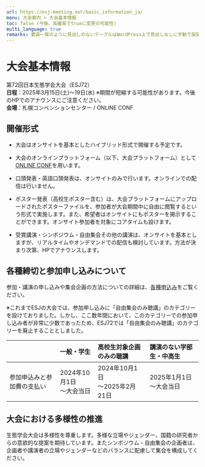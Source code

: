 ```yaml
---
url: https://esj-meeting.net/basic_information_ja/
menu: 大会案内 > 大会基本情報
toc: false (今後、高確率でtrueに変更の可能性)
multi_language: true
remarks: 委員一覧のように見出しのないテーブルはWordPress上で見出しなしに手動で設定。
---
```


# 大会基本情報

第72回日本生態学会大会（ESJ72）\
**日程**：2025年3月15日(土)〜19日(水) ※期間が短縮する可能性があります。今後のHPでのアナウンスにご注意ください。\
**会場**：札幌コンベンションセンター / ONLINE CONF

<!-- [Phase 3]: 大会概要，スケジュール
## 大会概要

第72回日本生態学会大会（ESJ72）\
**日程**：2025年3月15日(土)〜19日(水) ※期間が短縮する可能性があります。今後のHPでのアナウンスにご注意ください。\
**会場**：札幌コンベンションセンター / オンライン
<!-- -->

<!-- [Phase 3]: 大会日程　# この情報は日程・各種企画の概要ページに譲ってもいいのでは？ この下の大会スケジュールぐらいはあってもいいが。
## 大会日程
<img src="draft/media/image1.png" style="width:5.90556in;height:8.35139in" alt="大会日程1" /><img src="draft/media/image2.png" style="width:5.90556in;height:8.35139in" alt="大会日程2" />
<!-- -->

<!-- [Phase 3]: 大会スケジュール
## 大会スケジュール

<table>
<colgroup>
<col style="width: 19%" />
<col style="width: 14%" />
<col style="width: 14%" />
<col style="width: 12%" />
<col style="width: 12%" />
<col style="width: 12%" />
<col style="width: 13%" />
</colgroup>
<thead>
<tr class="header">
<th></th>
<th><strong>3月16日<br />
（土）</strong></th>
<th><strong>3月17日<br />
（日）</strong></th>
<th><strong>3月18日<br />
（月）</strong></th>
<th><strong>3月19日<br />
（火）</strong></th>
<th><strong>3月20日<br />
（水・祝日）</strong></th>
<th><strong>3月21日<br />
（木）</strong></th>
</tr>
</thead>
<tbody>
<tr class="odd">
<td></td>
<td>オンラインのみ</td>
<td>オンラインのみ</td>
<td>ハイブリッド</td>
<td>ハイブリッド</td>
<td>ハイブリッド</td>
<td>ハイブリッド</td>
</tr>
<tr class="even">
<td>総会</td>
<td></td>
<td></td>
<td>○</td>
<td></td>
<td></td>
<td></td>
</tr>
<tr class="odd">
<td>授賞式・受賞講演</td>
<td></td>
<td></td>
<td>○</td>
<td></td>
<td></td>
<td></td>
</tr>
<tr class="even">
<td>懇親会</td>
<td>○</td>
<td></td>
<td></td>
<td></td>
<td></td>
<td></td>
</tr>
<tr class="odd">
<td>オンライン交流会</td>
<td>○</td>
<td>○</td>
<td>○</td>
<td>○</td>
<td>○</td>
<td>○</td>
</tr>
<tr class="even">
<td>シンポジウム</td>
<td></td>
<td></td>
<td></td>
<td>○</td>
<td>○</td>
<td>○</td>
</tr>
<tr class="odd">
<td>自由集会･フォーラム</td>
<td>○</td>
<td>○</td>
<td></td>
<td>○</td>
<td>○</td>
<td>○</td>
</tr>
<tr class="even">
<td>口頭発表･英語口頭発表</td>
<td>○</td>
<td>○</td>
<td></td>
<td></td>
<td></td>
<td></td>
</tr>
<tr class="odd">
<td>ポスター発表</td>
<td>○</td>
<td>○</td>
<td></td>
<td>○※1</td>
<td>○※1</td>
<td></td>
</tr>
<tr class="even">
<td>高校生ポスター発表</td>
<td>○</td>
<td>○</td>
<td></td>
<td>○※1</td>
<td>○※1</td>
<td></td>
</tr>
<tr class="odd">
<td>ジュニア生態学講座</td>
<td></td>
<td>○</td>
<td></td>
<td></td>
<td></td>
<td></td>
</tr>
<tr class="even">
<td>公開講演会</td>
<td></td>
<td></td>
<td></td>
<td></td>
<td>○</td>
<td></td>
</tr>
</tbody>
</table>

※1 オンラインのポスター発表（高校生ポスターを含む）を行なった方は、希望する場合、ハイブリッド開催期間中に現地会場でもポスターを掲示することができます。
<!-- -->

## 開催形式

-   大会はオンサイトを基本としたハイブリッド形式で開催する予定です。

-   大会のオンラインプラットフォーム（以下、大会プラットフォーム）として[ONLINE CONF](https://gakkai.online/)を用います。

-   口頭発表・英語口頭発表は、オンサイトのみで行います。オンラインでの配信は行いません。

-   ポスター発表（高校生ポスター含む）は、大会プラットフォームにアップロードされたポスターファイルを、参加者が大会期間中に自由に閲覧するという形式で実施します。また、希望者はオンサイトにもポスターを掲示することができます。オンサイト参加者を対象にコアタイムも設けます。

-   受賞講演・シンポジウム・自由集会その他の講演は、オンサイトを基本としますが、リアルタイムやオンデマンドでの配信も検討しています。方法が決まり次第、HPでアナウンスします。

<!-- [Phase 3] #参加者の交流の促進
## [参加者の交流の促進]
### 大会公式懇親会

SpatialChat を用いてオンライン形式の懇親会を開催します。大会参加者
(高校生や自由集会聴講者を除く)なら誰でも参加できます。懇親会費は無料となります。参加申込も不要です。詳細は大会プラットフォーム上でお知らせします。

### オンライン交流会

SpatialChat
を用いてオンライン形式の交流会を開催します。口頭発表の各セッションや各集会(シンポジウムや自由集会)の終了後、30分の交流時間を設けます。参加したセッションや集会の交流スペースに参加していただき、分野の近い方との交流をお楽しみください。もちろん、参加したセッションや集会以外の交流スペースに入室することも可能です。実りある大会にするためにも、積極的な参加を歓迎します。
<!-- -->

## 各種締切と参加申し込みについて

参加・講演の申し込みや集会企画の方法についての詳細は、[各種申込み](regist_information_ja)をご覧ください。

※これまでESJの大会では、参加申し込みに「自由集会のみ聴講」のカテゴリーを設けておりました。しかし、ここ数年間において、このカテゴリーでの参加申し込み者が非常に少数であったため、ESJ72では「自由集会のみ聴講」のカテゴリーを廃止することとしました。

|| 一般・学生| 高校生対象企画のみの聴講| 講演のない学部生・中高生   |
| :---- | :---- | :---- | :---- |
| 参加申込みと参加費の支払い | 2024年10月1日<br>〜大会当日                                                                                            | 2024年10月1日<br>〜2025年2月21日                        | 2025年1月1日<br>〜大会当日 |

<!-- 7/2にTFあり。※ 自由集会のみ参加はオンライン参加のみとし、オンサイト参加は不可です。-->

## 大会における多様性の推進

生態学会大会は多様性を尊重します。多様な立場やジェンダー、国籍の研究者からの意欲的な提案を期待しています。またシンポジウム・自由集会の企画者は、企画者や講演者の立場やジェンダーなどのバランスに配慮して集会を構成してください。

<!--まだお問い合わせフォームが稼働していないので、以下掲載保留：
「障害者差別解消法」に基づく配慮を行ないますので、大会参加に際して、配慮を必要とされる方は、大会公式ホームページにある「お問い合わせフォーム」からご相談ください。講演を希望される方は、できるだけ2024年10月31日までにご相談ください。
<!---->

<!--

## 大会企画委員会

|                    |                                                                                                                                                                      |
| :----------------- | :------------------------------------------------------------------------------------------------------------------------------------------------------------------- |
| 企画委員長         | 高橋一男                                                                                                                                                             |
| 企画副委員長       | 門脇浩明                                                                                                                                                             |
| 運営部会           | 橋本洸哉、伊藤公一、境優、松岡俊将、立木佑弥、田邊晶史、小黒芳生、小林卓也                                                                     |
| シンポジウム部会   | 德田誠、佐藤永、大舘智志、平田晶子、今田弓女、田村大也、栗原洋介、渡部俊太郎、野田響、東若菜、井坂友一、今井伸夫                                                     |
| ポスター部会       | 平野尚浩、西嶋翔太、長谷川成明、平山貴美子、松橋彩衣子、山下聡、島田直明、樋口裕美子、柴田あかり、小出大、友常満利、田路翼、松葉史紗子、高木俊人、松村健太郎、永濱藍 |
| 高校生ポスター部会 | 勝原光希、山﨑曜、坂田ゆず、酒井聡樹、桜井良、佐賀達矢、藤岡春奈、望月昂、小峰浩隆、中林雅、松本哲也、辻冴月、宮田理恵                                               |
| 発表編成部会       | 松崎慎一郎、冨松元、源利文、森英樹、福井翔、吉岡明良、片山直樹                                                                                                       |
| 英語口頭発表部会   | 上村真由子、福森香代子、水元惟暁、小林真、門脇浩明、塩尻かおり、畑啓生、Jamie M. Kass、鄭 峻介、安立美奈子<br>オブザーバー：辰巳晋一、森井悠太、入谷亮介             |
| オンライン部会     | 深谷肇一、境優、松岡俊将、小峰浩隆、松本哲也、小出大、島田直明、小林真、安立美奈子、德田誠、佐藤永、松崎慎一郎、冨松元<br>オブザーバー：細将貴                       |

-------------------------------------------------------------------------------

## 大会実行委員会

|                    |                                                                                                                                                                                                                                                                       |
| :----------------- | :-------------------------------------------------------------------------------------------------------------------------------------------------------------------------------------------------------------------------------------------------------------------- |
| 大会会長           | 小池文人                                                                                                                                                                                                                                                              |
| 実行委員長         | 鏡味麻衣子                                                                                                                                                                                                                                                            |
| 実行副委員長       | 佐々木雄大                                                                                                                                                                                                                                                            |
| 実行委員会メンバー | 東若菜、荒木希和子、岩崎 雄一、大舘智志、小黒芳生、北川涼、木村恵、倉田薫子、小出大、佐藤永、高野（竹中）宏平、瀧本岳、徳田誠、冨松元 、中臺亮介、西嶋 翔太、野田響、平田晶子、深谷肇一、福井翔、古川拓哉、松倉君予、松崎慎一郎、松田裕之、諸澤崇裕、山﨑曜、吉岡明良 |
<!-- -->